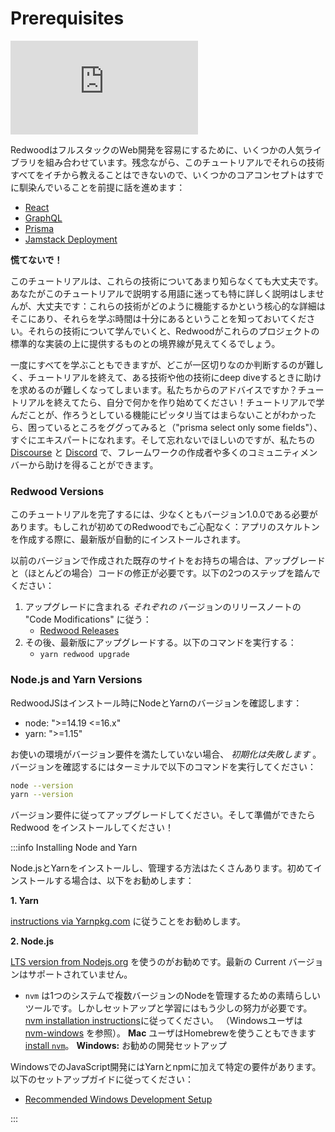 # Prerequisites

<div class="video-container">
  <iframe src="https://www.youtube.com/embed/HJOzmp8oCIQ?rel=0" frameborder="0" allow="accelerometer; autoplay; encrypted-media; gyroscope; picture-in-picture; modestbranding; showinfo=0; fullscreen"></iframe>
</div>

<!--
Redwood is composed of several popular libraries to make full-stack web development easier. Unfortunately, we can't teach all of those technologies from scratch during this tutorial, so we're going to assume you are already familiar with a few core concepts:
-->

RedwoodはフルスタックのWeb開発を容易にするために、いくつかの人気ライブラリを組み合わせています。残念ながら、このチュートリアルでそれらの技術すべてをイチから教えることはできないので、いくつかのコアコンセプトはすでに馴染んでいることを前提に話を進めます：

- [React](https://reactjs.org/)
- [GraphQL](https://graphql.org/)
- [Prisma](https://prisma.io/)
- [Jamstack Deployment](https://jamstack.org/)

<!--
**Don't panic!** You can work through this tutorial without knowing much of anything about these technologies. You may find yourself getting lost in terminology that we don't stop and take the time to explain, but that's okay: just know that the nitty-gritty details of how those technologies work is out there and there will be plenty of time to learn them. As you learn more about them you'll start to see the lines between what Redwood provides on top of the stock implementations of these projects.
-->

**慌てないで！**

このチュートリアルは、これらの技術についてあまり知らなくても大丈夫です。あなたがこのチュートリアルで説明する用語に迷っても特に詳しく説明はしませんが、大丈夫です：これらの技術がどのように機能するかという核心的な詳細はそこにあり、それらを学ぶ時間は十分にあるということを知っておいてください。それらの技術について学んでいくと、Redwoodがこれらのプロジェクトの標準的な実装の上に提供するものとの境界線が見えてくるでしょう。

<!--
You could definitely learn them all at once, but it will be harder to determine where one ends and another begins, which makes it more difficult to find help once you're past the tutorial and want to dive deeper into one technology or another. Our advice? Make it through the tutorial and then start building something on your own! When you find that what you learned in the tutorial doesn't exactly apply to a feature you're trying to build, Google for where you're stuck ("prisma select only some fields") and you'll be an expert in no time. And don't forget our [Discourse](https://community.redwoodjs.com/) and [Discord](https://discord.gg/jjSYEQd) where you can get help from the creators of the framework, as well as tons of helpful community members.
-->

一度にすべてを学ぶこともできますが、どこが一区切りなのか判断するのが難しく、チュートリアルを終えて、ある技術や他の技術にdeep diveするときに助けを求めるのが難しくなってしまいます。私たちからのアドバイスですか？チュートリアルを終えてたら、自分で何かを作り始めてください！チュートリアルで学んだことが、作ろうとしている機能にピッタリ当てはまらないことがわかったら、困っているところをググってみると（"prisma select only some fields"）、すぐにエキスパートになれます。そして忘れないでほしいのですが、私たちの [Discourse](https://community.redwoodjs.com/) と [Discord](https://discord.gg/jjSYEQd) で、フレームワークの作成者や多くのコミュニティメンバーから助けを得ることができます。

### Redwood Versions

<!--
You will want to be on at least version 1.0.0 to complete the tutorial. If this is your first time using Redwood then no worries: the latest version will be installed automatically when you create your app skeleton!
-->

このチュートリアルを完了するには、少なくともバージョン1.0.0である必要があります。もしこれが初めてのRedwoodでもご心配なく：アプリのスケルトンを作成する際に、最新版が自動的にインストールされます。

<!--
If you have an existing site created with a prior version, you'll need to upgrade and (most likely) apply code modifications. Follow this two step process:
-->

以前のバージョンで作成された既存のサイトをお持ちの場合は、アップグレードと（ほとんどの場合）コードの修正が必要です。以下の2つのステップを踏んでください：

<!--
1. For _each_ version included in your upgrade, follow the "Code Modifications" section of the specific version's Release Notes:
   - [Redwood Releases](https://github.com/redwoodjs/redwood/releases)
2. Then upgrade to the latest version. Run the command:
   - `yarn redwood upgrade`
-->

1. アップグレードに含まれる _それぞれの_ バージョンのリリースノートの "Code Modifications" に従う：
   - [Redwood Releases](https://github.com/redwoodjs/redwood/releases)
2. その後、最新版にアップグレードする。以下のコマンドを実行する：
   - `yarn redwood upgrade`

### Node.js and Yarn Versions

<!--
During installation, RedwoodJS checks if your system meets version requirements for Node and Yarn:
-->

RedwoodJSはインストール時にNodeとYarnのバージョンを確認します：

- node: ">=14.19 <=16.x"
- yarn: ">=1.15"

<!--
If your system versions do not meet both requirements, _the installation bootstrap will result in an ERROR._ To check, please run the following from your terminal command line:
-->

お使いの環境がバージョン要件を満たしていない場合、 _初期化は失敗します_ 。バージョンを確認するにはターミナルで以下のコマンドを実行してください：

```bash
node --version
yarn --version
```

<!--
Please do upgrade accordingly. Then proceed to the Redwood installation when you're ready!
-->

バージョン要件に従ってアップグレードしてください。そして準備ができたら Redwood をインストールしてください！

:::info Installing Node and Yarn

<!--
There are many ways to install and manage both Node.js and Yarn. If you're installing for the first time, we recommend the following:
-->

Node.jsとYarnをインストールし、管理する方法はたくさんあります。初めてインストールする場合は、以下をお勧めします：

**1. Yarn**
<!--
We recommend following the [instructions via Yarnpkg.com](https://classic.yarnpkg.com/en/docs/install/).
-->

 [instructions via Yarnpkg.com](https://classic.yarnpkg.com/en/docs/install/) に従うことをお勧めします。

**2. Node.js**

<!--
Using the recommended [LTS version from Nodejs.org](https://nodejs.org/en/) is preferred, as the latest Current version isn't supported.
-->

[LTS version from Nodejs.org](https://nodejs.org/en/) を使うのがお勧めです。最新の Current バージョンはサポートされていません。

<!--
- `nvm` is a great tool for managing multiple versions of Node on one system. It takes a bit more effort to set up and learn, however. Follow the [nvm installation instructions](https://github.com/nvm-sh/nvm#installing-and-updating). (Windows users should go to [nvm-windows](https://github.com/coreybutler/nvm-windows/releases)). For **Mac** users with Homebrew installed, you can alternatively use it to [install `nvm`](https://formulae.brew.sh/formula/nvm).
 **Windows:** Recommended Development Setup
-->

- `nvm` は1つのシステムで複数バージョンのNodeを管理するための素晴らしいツールです。しかしセットアップと学習にはもう少しの努力が必要です。 [nvm installation instructions](https://github.com/nvm-sh/nvm#installing-and-updating)に従ってください。 （Windowsユーザは [nvm-windows](https://github.com/coreybutler/nvm-windows/releases) を参照）。 **Mac** ユーザはHomebrewを使うこともできます [install `nvm`](https://formulae.brew.sh/formula/nvm)。
 **Windows:** お勧めの開発セットアップ

<!--
JavaScript development on Windows has specific requirements in addition to Yarn and npm. Follow our simple setup guide:
-->

WindowsでのJavaScript開発にはYarnとnpmに加えて特定の要件があります。以下のセットアップガイドに従ってください：

- [Recommended Windows Development Setup](../../how-to/windows-development-setup.md)

:::
